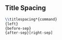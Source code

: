 

## Title Spacing

```latex
\\titlespacing*{command}
{left}
{before-sep}
{after-sep}[right-sep]
```

